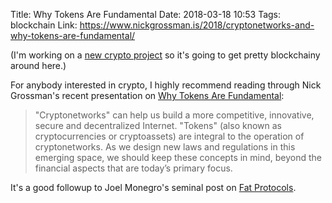 Title: Why Tokens Are Fundamental
Date: 2018-03-18 10:53
Tags: blockchain
Link: https://www.nickgrossman.is/2018/cryptonetworks-and-why-tokens-are-fundamental/

(I'm working on a [new crypto project][measure] so it's going to get pretty blockchainy around here.)

For anybody interested in crypto, I highly recommend reading through Nick Grossman's recent presentation on [Why Tokens Are Fundamental][nick]:

> "Cryptonetworks" can help us build a more competitive, innovative, secure and decentralized Internet. "Tokens" (also known as
> cryptocurrencies or cryptoassets) are integral to the operation of cryptonetworks.  As we design new laws and regulations in
> this emerging space, we should keep these concepts in mind, beyond the financial aspects that are today’s primary focus.

It's a good followup to Joel Monegro's seminal post on [Fat Protocols][fat].

[measure]: http://measureprotocol.com
[nick]: https://www.nickgrossman.is/2018/cryptonetworks-and-why-tokens-are-fundamental/
[fat]: https://www.usv.com/blog/fat-protocols